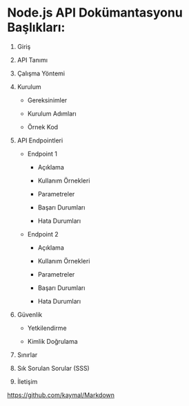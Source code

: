 # Node.js API Dokümantasyonu Başlıkları:

1. Giriş

2. API Tanımı

3. Çalışma Yöntemi

4. Kurulum

    - Gereksinimler

    - Kurulum Adımları

    - Örnek Kod

5. API Endpointleri

    - Endpoint 1

        - Açıklama

        - Kullanım Örnekleri

        - Parametreler

        - Başarı Durumları

        - Hata Durumları

    - Endpoint 2

        - Açıklama

        - Kullanım Örnekleri

        - Parametreler

        - Başarı Durumları

        - Hata Durumları

6. Güvenlik

    - Yetkilendirme

    - Kimlik Doğrulama

7. Sınırlar

8. Sık Sorulan Sorular (SSS)

9. İletişim



https://github.com/kaymal/Markdown